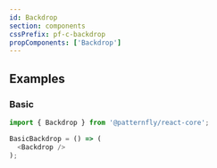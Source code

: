 ```yaml
---
id: Backdrop
section: components
cssPrefix: pf-c-backdrop
propComponents: ['Backdrop']
---
```


## Examples
### Basic
```js
import { Backdrop } from '@patternfly/react-core';

BasicBackdrop = () => (
  <Backdrop />
);
```
